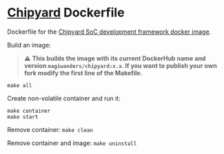 # [Chipyard](https://chipyard.readthedocs.io/en/stable/) Dockerfile
Dockerfile for the [Chipyard SoC development framework docker image](https://hub.docker.com/r/magiwanders/chipyard). 

Build an image:

> :warning: **This builds the image with its current DockerHub name and version `magiwanders/chipyard:x.x`. If you want to publish your own fork modify the first line of the Makefile.**

```
make all
```

Create non-volatile container and run it:

```
make container
make start
```

Remove container:
```make clean```

Remove container and image:
```make uninstall```